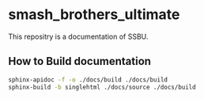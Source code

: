 # smash_brothers_ultimate
This repositry is a documentation of SSBU.

## How to Build documentation

```bash
sphinx-apidoc -f -o ./docs/build ./docs/build
sphinx-build -b singlehtml ./docs/source ./docs/build
```
